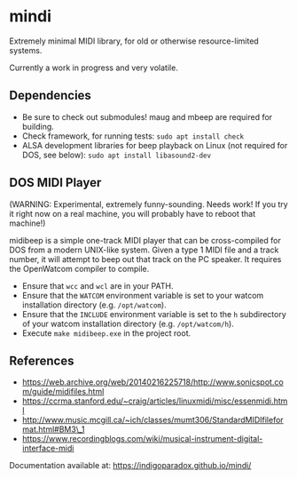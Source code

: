 # mindi

Extremely minimal MIDI library, for old or otherwise resource-limited systems.

Currently a work in progress and very volatile.

## Dependencies

- Be sure to check out submodules! maug and mbeep are required for building.
- Check framework, for running tests: `sudo apt install check`
- ALSA development libraries for beep playback on Linux (not required for DOS, see below): `sudo apt install libasound2-dev`

## DOS MIDI Player

(WARNING: Experimental, extremely funny-sounding. Needs work! If you try it right now on a real machine, you will probably have to reboot that machine!)

midibeep is a simple one-track MIDI player that can be cross-compiled for DOS from a modern UNIX-like system. Given a type 1 MIDI file and a track number, it will attempt to beep out that track on the PC speaker. It requires the OpenWatcom compiler to compile.

- Ensure that `wcc` and `wcl` are in your PATH.
- Ensure that the `WATCOM` environment variable is set to your watcom installation directory (e.g. `/opt/watcom`).
- Ensure that the `INCLUDE` environment variable is set to the `h` subdirectory of your watcom installation directory (e.g. `/opt/watcom/h`).
- Execute `make midibeep.exe` in the project root.

## References

- https://web.archive.org/web/20140216225718/http://www.sonicspot.com/guide/midifiles.html
- https://ccrma.stanford.edu/~craig/articles/linuxmidi/misc/essenmidi.html
- http://www.music.mcgill.ca/~ich/classes/mumt306/StandardMIDIfileformat.html#BM3\_1
- https://www.recordingblogs.com/wiki/musical-instrument-digital-interface-midi

Documentation available at: https://indigoparadox.github.io/mindi/
